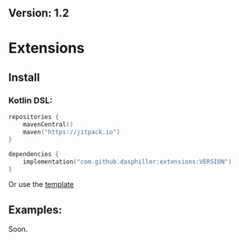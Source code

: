 ## Version: 1.2 
# Extensions
## Install
### Kotlin DSL:
```kt
repositories {
    mavenCentral()
    maven("https://jitpack.io")
}
```

```kt
dependencies {
    implementation("com.github.dasphiller:extensions:VERSION")
}
```
Or use the [template](https://github.com/DasPhiller/plugin-template)

## Examples:
Soon.
